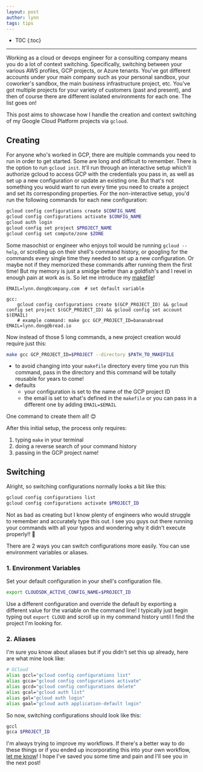 ```yaml
---
layout: post
author: lynn
tags: tips
---
```


* T0C
{:toc}

---
<!--
<a href="" target="_blank"></a>

&nbsp;

<figure><center><img src="/assets/images/" style="width:100%">
<figcaption></figcaption></center></figure><br>

[another post]({% post_url 2021-11-03-journal %}))
-->

Working as a cloud or devops engineer for a consulting company means you do a lot of context switching. Specifically, switching between your various AWS profiles, GCP projects, or Azure tenants. You've got different accounts under your main company such as your personal sandbox, your coworker's sandbox, the main business infrastructure project, etc. You've got multiple projects for your variety of customers (past and present), and then of course there are different isolated environments for each one. The list goes on! 

This post aims to showcase how I handle the creation and context switching of my Google Cloud Platform projects via `gcloud`.

## Creating
For anyone who's worked in GCP, there are multiple commands you need to run in order to get started. Some are long and difficult to remember. There is the option to run `gcloud init`. It'll run through an interactive setup which'll authorize gcloud to access GCP with the credentials you pass in, as well as set up a new configuration or update an existing one. But that's not something you would want to run every time you need to create a project and set its corresponding properties. For the non-interactive setup, you'd run the following commands for each new configuration:

```bash
gcloud config configurations create $CONFIG_NAME
gcloud config configurations activate $CONFIG_NAME
gcloud auth login
gcloud config set project $PROJECT_NAME
gcloud config set compute/zone $ZONE
```

Some masochist or engineer who enjoys toil would be running `gcloud --help`, or scrolling up on their shell's command history, or googling for the commands every single time they needed to set up a new configuration. Or maybe not if they memorized these commands after running them the first time! But my memory is just a smidge better than a goldfish's and I revel in enough pain at work as is. So let me introduce my <a href="http://www.sis.pitt.edu/mbsclass/tutorial/advanced/makefile/whatis.htm" target="_blank">makefile</a>!

```make
EMAIL=lynn.dong@company.com  # set default variable

gcc:
	gcloud config configurations create $(GCP_PROJECT_ID) && gcloud config set project $(GCP_PROJECT_ID) && gcloud config set account $(EMAIL)
	# example command: make gcc GCP_PROJECT_ID=bananabread EMAIL=lynn.dong@bread.io
```

Now instead of those 5 long commands, a new project creation would require just this:

```bash
make gcc GCP_PROJECT_ID=$PROJECT --directory $PATH_TO_MAKEFILE
```

- to avoid changing into your `makefile` directory every time you run this command, pass in the directory and this command will be totally reusable for years to come!
- defaults
  - your configuration is set to the name of the GCP project ID
  - the email is set to what's defined in the `makefile` or you can pass in a different one by adding `EMAIL=$EMAIL`

One command to create them all! 😊

After this initial setup, the process only requires:
1. typing `make` in your terminal
1. doing a reverse search of your command history
1. passing in the GCP project name!


## Switching

Alright, so switching configurations normally looks a bit like this:

```bash
gcloud config configurations list
gcloud config configurations activate $PROJECT_ID
```

Not as bad as creating but I know plenty of engineers who would struggle to remember and accurately type this out. I see you guys out there running your commands with all your typos and wondering why it didn't execute properly!! 👀

There are 2 ways you can switch configurations more easily. You can use environment variables or aliases.


### 1. Environment Variables

Set your default configuration in your shell's configuration file.

```bash
export CLOUDSDK_ACTIVE_CONFIG_NAME=$PROJECT_ID
```

Use a different configuration and override the default by exporting a different value for the variable on the command line! I typically just begin typing out `export CLOUD` and scroll up in my command history until I find the project I'm looking for.

### 2. Aliases

I'm sure you know about aliases but if you didn't set this up already, here are what mine look like:

```bash
# GCloud
alias gccl="gcloud config configurations list"
alias gcca="gcloud config configurations activate"
alias gccd="gcloud config configurations delete"
alias gcal="gcloud auth list"
alias gal="gcloud auth login"
alias gaal="gcloud auth application-default login"
```

So now, switching configurations should look like this:

```bash
gccl
gcca $PROJECT_ID
```

I'm always trying to improve my workflows. If there's a better way to do these things or if you ended up incorporating this into your own workflow, <a href="https://www.linkedin.com/in/lynndong/" target="_blank">let me know</a>! I hope I've saved you some time and pain and I'll see you in the next post!
